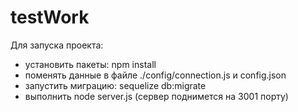 # testWork

Для запуска проекта: 
- установить пакеты: npm install <br>
- поменять данные в файле ./config/connection.js и config.json<br>
- запустить миграцию: sequelize db:migrate<br>
- выполнить node server.js (сервер поднимется на 3001 порту)